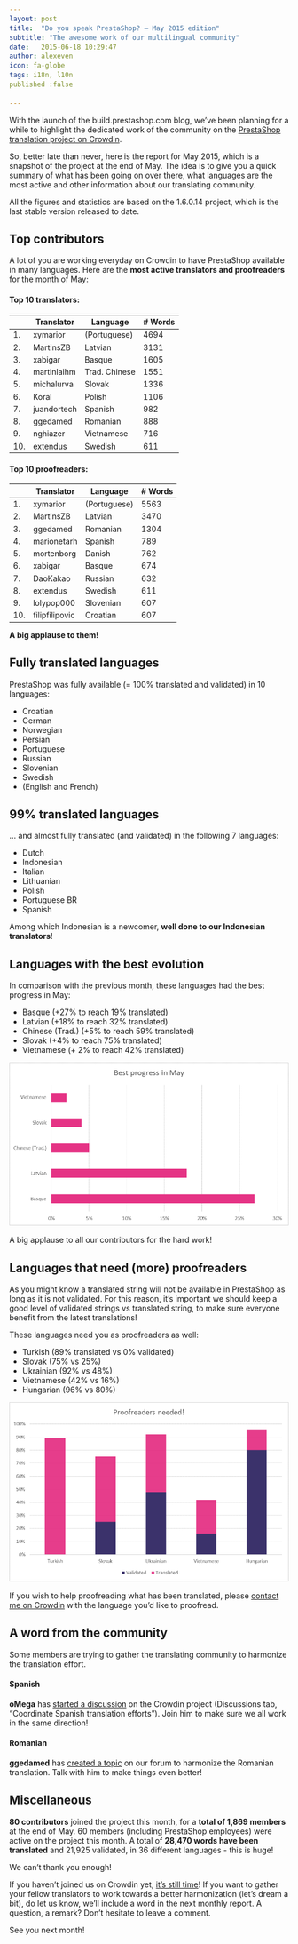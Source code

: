 ```yaml
---
layout: post
title:  "Do you speak PrestaShop? – May 2015 edition"
subtitle: "The awesome work of our multilingual community"
date:   2015-06-18 10:29:47
author: alexeven
icon: fa-globe
tags: i18n, l10n
published :false

---
```



With the launch of the build.prestashop.com blog, we’ve been planning for a while to highlight the dedicated work of the community on the [PrestaShop translation project on Crowdin](https://crowdin.com/project/prestashop-official). 

So, better late than never, here is the report for May 2015, which is a snapshot of the project at the end of May.
The idea is to give you a quick summary of what has been going on over there, what languages are the most active and other information about our translating community.

All the figures and statistics are based on the 1.6.0.14 project, which is the last stable version released to date. 

## Top contributors

A lot of you are working everyday on Crowdin to have PrestaShop available in many languages. Here are the **most active translators and proofreaders** for the month of May:

#### Top 10 translators:

| |Translator | Language | # Words
|-|---------- | -------- | ----------------
 1. | xymarior |(Portuguese)  |4694
 2. | MartinsZB | Latvian |3131
 3. | xabigar | Basque| 1605
 4. | martinlaihm | Trad. Chinese |1551
 5. | michalurva | Slovak | 1336
 6. | Koral | Polish |1106
 7. | juandortech | Spanish |982
 8. | ggedamed | Romanian |888
 9. | nghiazer | Vietnamese |716
10. | extendus | Swedish |611


#### Top 10 proofreaders:

| | Translator | Language | # Words
|-| ---------- | -------- | ----------------
 1. | xymarior |(Portuguese)  |5563
 2. | MartinsZB | Latvian |3470
 3. | ggedamed | Romanian | 1304
 4. | marionetarh | Spanish |789
 5. | mortenborg | Danish | 762
 6. | xabigar | Basque |674
 7. | DaoKakao | Russian |632
 8. | extendus | Swedish |611
 9. | lolypop000 | Slovenian |607
10. | filipfilipovic | Croatian |607

**A big applause to them!**

## Fully translated languages

PrestaShop was fully available (= 100% translated and validated) in 10 languages:

* Croatian
* German
* Norwegian
* Persian
* Portuguese
* Russian
* Slovenian
* Swedish
* (English and French)

## 99% translated languages

… and almost fully translated (and validated) in the following 7 languages:
* Dutch
* Indonesian
* Italian
* Lithuanian
* Polish
* Portuguese BR
* Spanish

Among which Indonesian is a newcomer, **well done to our Indonesian translators**!

## Languages with the best evolution

In comparison with the previous month, these languages had the best progress in May:

* Basque (+27% to reach 19% translated)
* Latvian (+18% to reach 32% translated)
* Chinese (Trad.) (+5% to reach 59% translated)
* Slovak (+4% to reach 75% translated)
* Vietnamese (+ 2% to reach 42% translated)

![May 2015 best translation progress](/assets/images/2015/06/Build_Crowdin_progress_may15.png)

A big applause to all our contributors for the hard work!



## Languages that need (more) proofreaders

As you might know a translated string will not be available in PrestaShop as long as it is not validated. For this reason, it’s important we should keep a good level of validated strings vs translated string, to make sure everyone benefit from the latest translations!

These languages need you as proofreaders as well:

* Turkish (89% translated vs 0% validated)
* Slovak (75% vs 25%)
* Ukrainian (92% vs 48%)
* Vietnamese (42% vs 16%)
* Hungarian (96% vs 80%)

![May 2015 best translation progress](/assets/images/2015/06/Build_Crowdin_proofreading_may15.png)

If you wish to help proofreading what has been translated, please [contact me on Crowdin](https://crowdin.com/profile/alex-even) with the language you’d like to proofread.



## A word from the community

Some members are trying to gather the translating community to harmonize the translation effort.

#### Spanish
**oMega** has [started a discussion](https://crowdin.com/project/prestashop-official/discussions/213) on the Crowdin project (Discussions tab, “Coordinate Spanish translation efforts”). Join him to make sure we all work in the same direction!

#### Romanian
**ggedamed** has [created a topic](https://www.prestashop.com/forums/topic/338148-romani-votati-ne-trebuie-reguli-de-traducere-turul-1/) on our forum to harmonize the Romanian translation. Talk with him to make things even better!


## Miscellaneous
**80 contributors** joined the project this month, for a **total of 1,869 members** at the end of May.
60 members (including PrestaShop employees) were active on the project this month.
A total of **28,470 words have been translated** and 21,925 validated, in 36 different languages - this is huge! 

We can’t thank you enough!

If you haven’t joined us on Crowdin yet, [it’s still time](https://crowdin.com/project/prestashop-official)!
If you want to gather your fellow translators to work towards a better harmonization (let’s dream a bit), do let us know, we’ll include a word in the next monthly report.
A question, a remark? Don’t hesitate to leave a comment. 

See you next month!

